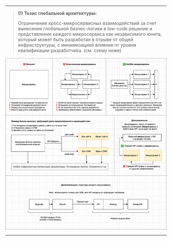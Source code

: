
---
>**(!) Тезис глобальной архитектуры:** 
>
>Ограничение кросс-микросервисных взаимодействий за счет вынесения глобальной бизнес-логики в low-code решение и представление каждого микросервиса как независимого юнита, который может быть разработан в отрыве от общей инфраструктуры, с минимизацией влияния от уровня квалификации разработчика. (см. схему ниже)


![architecture.png](https://github.com/B2B-Engineering-Group/horizen-framework/blob/master/articles/architecture.png)

---


